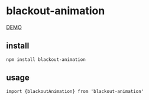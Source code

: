 # blackout-animation
[DEMO](https://kadowakid.github.io/blackout-animation/)
## install
`npm install blackout-animation`
## usage
`import {blackoutAnimation} from 'blackout-animation'`
